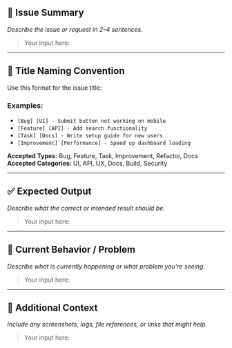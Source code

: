 ## 📝 Issue Summary

_Describe the issue or request in 2–4 sentences._

> Your input here:

---

## 📌 Title Naming Convention

Use this format for the issue title:


### Examples:
- `[Bug] [UI] - Submit button not working on mobile`
- `[Feature] [API] - Add search functionality`
- `[Task] [Docs] - Write setup guide for new users`
- `[Improvement] [Performance] - Speed up dashboard loading`

**Accepted Types:** Bug, Feature, Task, Improvement, Refactor, Docs  
**Accepted Categories:** UI, API, UX, Docs, Build, Security

---

## ✅ Expected Output

_Describe what the correct or intended result should be._

> Your input here:

---

## 🐞 Current Behavior / Problem

_Describe what is currently happening or what problem you're seeing._

> Your input here:

---

## 📎 Additional Context

_Include any screenshots, logs, file references, or links that might help._

> Your input here:

